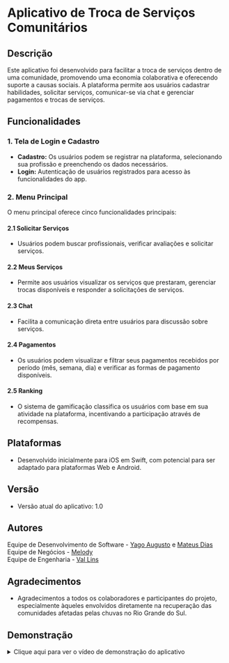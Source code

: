# Aplicativo de Troca de Serviços Comunitários

## Descrição

Este aplicativo foi desenvolvido para facilitar a troca de serviços dentro de uma comunidade, promovendo uma economia colaborativa e oferecendo suporte a causas sociais. A plataforma permite aos usuários cadastrar habilidades, solicitar serviços, comunicar-se via chat e gerenciar pagamentos e trocas de serviços.

## Funcionalidades

### 1. Tela de Login e Cadastro
- **Cadastro:** Os usuários podem se registrar na plataforma, selecionando sua profissão e preenchendo os dados necessários.
- **Login:** Autenticação de usuários registrados para acesso às funcionalidades do app.

### 2. Menu Principal
O menu principal oferece cinco funcionalidades principais:

#### 2.1 Solicitar Serviços
- Usuários podem buscar profissionais, verificar avaliações e solicitar serviços.

#### 2.2 Meus Serviços
- Permite aos usuários visualizar os serviços que prestaram, gerenciar trocas disponíveis e responder a solicitações de serviços.

#### 2.3 Chat
- Facilita a comunicação direta entre usuários para discussão sobre serviços.

#### 2.4 Pagamentos
- Os usuários podem visualizar e filtrar seus pagamentos recebidos por período (mês, semana, dia) e verificar as formas de pagamento disponíveis.

#### 2.5 Ranking
- O sistema de gamificação classifica os usuários com base em sua atividade na plataforma, incentivando a participação através de recompensas.

## Plataformas

- Desenvolvido inicialmente para iOS em Swift, com potencial para ser adaptado para plataformas Web e Android.

## Versão

- Versão atual do aplicativo: 1.0

## Autores

Equipe de Desenvolvimento de Software - [Yago Augusto](www.linkedin.com/in/yago-augusto-ios) e [Mateus Dias](https://www.linkedin.com/in/mateus-dias-363ab9209/) <br>
Equipe de Negócios - [Melody](https://www.linkedin.com/in/melodyrodrigues/) <br>
Equipe de Engenharia - [Val Lins](https://www.linkedin.com/in/val-lins-b6b767189/)

## Agradecimentos

- Agradecimentos a todos os colaboradores e participantes do projeto, especialmente àqueles envolvidos diretamente na recuperação das comunidades afetadas pelas chuvas no Rio Grande do Sul.

## Demonstração

<details>
  <summary>Clique aqui para ver o vídeo de demonstração do aplicativo</summary>
  
  https://github.com/yagoal/Tche-Conecta/assets/85469576/26327669-68ce-4def-92b6-8b6dca5c73f9
</details>
